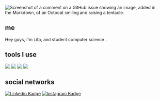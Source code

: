 
![Screenshot of a comment on a GitHub issue showing an image, added in the Markdown, of an Octocat smiling and raising a tentacle.](https://myoctocat.com/assets/images/octocats/octocat-20.png)

## me
Hey guys, I'm Lita, and student computer science .

## tools I use
<img  src="https://readme-components.vercel.app/api?component=logo&fill=black&logo=react&animation=spin&svgfill=15d8fe">  

<img  src="https://readme-components.vercel.app/api?component=logo&fill=black&logo=node.js&svgfill=659b60">

<img  src="https://readme-components.vercel.app/api?component=logo&fill=black&logo=javascript&svgfill=659b60">

<img  src="https://readme-components.vercel.app/api?component=logo&fill=black&logo=python&svgfill=659b60">

 <!--social networks-->
## social networks

[![Linkedin Badge](https://img.shields.io/badge/-tal1tasantos-blue?style=flat-square&logo=Linkedin&logoColor=white&link=https://www.linkedin.com/in/tal1tasantos/)](https://www.linkedin.com/in/tal1tasantos/)
[![Instagram Badge](https://img.shields.io/badge/-i_litaa-purple?style=flat-square&logo=instagram&logoColor=white&link=https://instagram.com/i_litaa/)](https://instagram.com/i_litaa)



<!--Snake eating my contribution graph
 ![snake gif](https://github.com/euLita/euLita/blob/output/github-contribution-grid-snake.gif)-->
